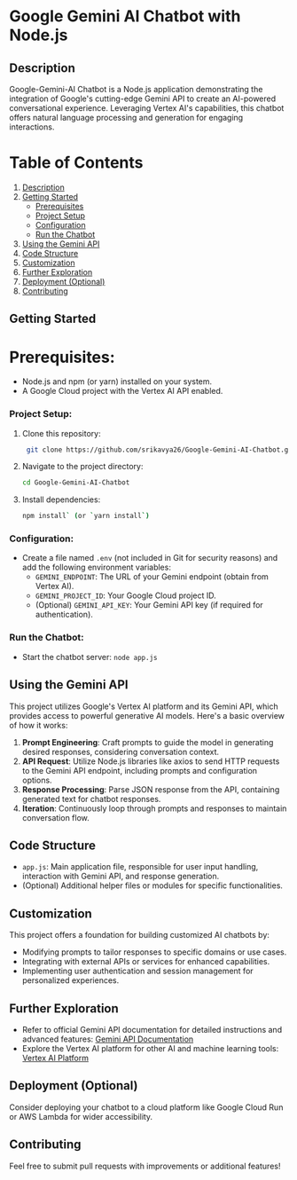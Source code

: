 # Google Gemini AI Chatbot with Node.js

## Description
Google-Gemini-AI Chatbot is a Node.js application demonstrating the integration of Google's cutting-edge Gemini API to create an AI-powered conversational experience. Leveraging Vertex AI's capabilities, this chatbot offers natural language processing and generation for engaging interactions.

# Table of Contents
1. [Description](#description)
2. [Getting Started](#getting-started)
    - [Prerequisites](#prerequisites)
    - [Project Setup](#project-setup)
    - [Configuration](#configuration)
    - [Run the Chatbot](#run-the-chatbot)
3. [Using the Gemini API](#using-the-gemini-api)
4. [Code Structure](#code-structure)
5. [Customization](#customization)
6. [Further Exploration](#further-exploration)
7. [Deployment (Optional)](#deployment-optional)
8. [Contributing](#contributing)


## Getting Started
# Prerequisites:
- Node.js and npm (or yarn) installed on your system.
- A Google Cloud project with the Vertex AI API enabled.

### Project Setup:
1. Clone this repository:
   ```bash
    git clone https://github.com/srikavya26/Google-Gemini-AI-Chatbot.git
   ```
3. Navigate to the project directory:
   ```bash
   cd Google-Gemini-AI-Chatbot
   ```
5. Install dependencies:
   ```bash
   npm install` (or `yarn install`)
   ```

### Configuration:
- Create a file named `.env` (not included in Git for security reasons) and add the following environment variables:
    - `GEMINI_ENDPOINT`: The URL of your Gemini endpoint (obtain from Vertex AI).
    - `GEMINI_PROJECT_ID`: Your Google Cloud project ID.
    - (Optional) `GEMINI_API_KEY`: Your Gemini API key (if required for authentication).

### Run the Chatbot:
- Start the chatbot server: `node app.js`

## Using the Gemini API
This project utilizes Google's Vertex AI platform and its Gemini API, which provides access to powerful generative AI models. Here's a basic overview of how it works:

1. **Prompt Engineering**: Craft prompts to guide the model in generating desired responses, considering conversation context.
2. **API Request**: Utilize Node.js libraries like axios to send HTTP requests to the Gemini API endpoint, including prompts and configuration options.
3. **Response Processing**: Parse JSON response from the API, containing generated text for chatbot responses.
4. **Iteration**: Continuously loop through prompts and responses to maintain conversation flow.

## Code Structure
- `app.js`: Main application file, responsible for user input handling, interaction with Gemini API, and response generation.
- (Optional) Additional helper files or modules for specific functionalities.

## Customization
This project offers a foundation for building customized AI chatbots by:
- Modifying prompts to tailor responses to specific domains or use cases.
- Integrating with external APIs or services for enhanced capabilities.
- Implementing user authentication and session management for personalized experiences.

## Further Exploration
- Refer to official Gemini API documentation for detailed instructions and advanced features: [Gemini API Documentation](https://cloud.google.com/vertex-ai/generative-ai/docs/model-reference/gemini)
- Explore the Vertex AI platform for other AI and machine learning tools: [Vertex AI Platform](https://cloud.google.com/vertex-ai)

## Deployment (Optional)
Consider deploying your chatbot to a cloud platform like Google Cloud Run or AWS Lambda for wider accessibility.

## Contributing
Feel free to submit pull requests with improvements or additional features!
